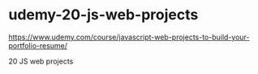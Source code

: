 # udemy-20-js-web-projects
https://www.udemy.com/course/javascript-web-projects-to-build-your-portfolio-resume/

20 JS web projects
